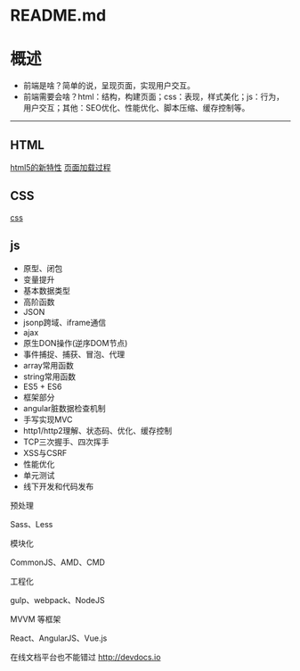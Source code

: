 # README.md

# 概述
* 前端是啥？简单的说，呈现页面，实现用户交互。    
* 前端需要会啥？html：结构，构建页面；css：表现，样式美化；js：行为，用户交互；其他：SEO优化、性能优化、脚本压缩、缓存控制等。
***

## HTML
[html5的新特性](/html/html5.md)	
[页面加载过程](/html/页面加载过程.md)

## CSS
[css](/css/css.md)

## js

* 原型、闭包
* 变量提升
* 基本数据类型
* 高阶函数
* JSON
* jsonp跨域、iframe通信
* ajax
* 原生DON操作(逆序DOM节点)
* 事件捕捉、捕获、冒泡、代理
* array常用函数
* string常用函数
* ES5 + ES6
* 框架部分
* angular脏数据检查机制
* 手写实现MVC
* http1/http2理解、状态码、优化、缓存控制
* TCP三次握手、四次挥手
* XSS与CSRF
* 性能优化
* 单元测试
* 线下开发和代码发布


预处理

Sass、Less

模块化

CommonJS、AMD、CMD

工程化

gulp、webpack、NodeJS

MVVM 等框架

React、AngularJS、Vue.js


在线文档平台也不能错过 http://devdocs.io